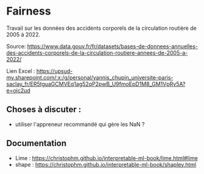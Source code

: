 # Fairness

Travail sur les données des accidents corporels de la circulation routière de 2005 à 2022.


Source: https://www.data.gouv.fr/fr/datasets/bases-de-donnees-annuelles-des-accidents-corporels-de-la-circulation-routiere-annees-de-2005-a-2022/

Lien Excel : https://upsud-my.sharepoint.com/:x:/g/personal/yannis_chupin_universite-paris-saclay_fr/ER5tguaGCMVEq1ag52qP2pwB_U9fmoEpD1M8_GM1VpRy5A?e=oic2ud

## Choses à discuter :

- utiliser l'appreneur recommandé qui gère les NaN ?

## Documentation


- Lime : https://christophm.github.io/interpretable-ml-book/lime.html#lime
- shape : https://christophm.github.io/interpretable-ml-book/shapley.html
